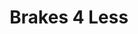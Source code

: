 ---
title: "Brakes 4 Less"
url: /greenville/brakes-4-less-wade-hampton-boulevard/
shop: car repair
---
